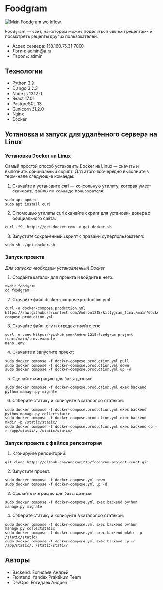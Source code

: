 # Foodgram

[![Main Foodgram workflow](https://github.com/Andron1215/foodgram-project-react/actions/workflows/main.yml/badge.svg?branch=master)](https://github.com/Andron1215/foodgram-project-react/actions/workflows/main.yml)

Foodgram — сайт, на котором можно поделиться своими рецептами и посмотреть рецепты других пользователей.

- Адрес сервера: 158.160.75.31:7000
- Логин: admin@a.ru
- Пароль: admin

## Технологии

- Python 3.9
- Django 3.2.3
- Node.js 13.12.0
- React 17.0.1
- PostgreSQL 13
- Gunicorn 21.2.0
- Nginx
- Docker

## Установка и запуск для удалённого сервера на Linux

### Установка Docker на Linux

Cамый простой способ установить Docker на Linux — скачать и выполнить официальный скрипт. Для этого поочерёдно выполните в терминале следующие команды:
1) Скачайте и установите curl — консольную утилиту, которая умеет скачивать файлы по команде пользователя:
```
sudo apt update
sudo apt install curl
```
2) С помощью утилиты curl скачайте скрипт для установки докера с официального сайта:
```
curl -fSL https://get.docker.com -o get-docker.sh 
```
3) Запустите сохранённый скрипт с правами суперпользователя:
```
sudo sh ./get-docker.sh
```

### Запуск проекта

*Для запуска необходим установленный Docker*
1) Создайте каталок для проекта и войдите в него:
```
mkdir foodgram
cd foodgram
```
2) Скачайте файл docker-compose.production.yml
```
curl -o docker-compose.production.yml https://raw.githubusercontent.com/Andron1215/kittygram_final/main/docker-compose.production.yml
```
3) Скачайте файл .env и отредактируйте его:
```
curl -o .env https://github.com/Andron1215/foodgram-project-react/main/.env.example
nano .env
```
4) Скачайте и запустите проект:
```
sudo docker compose -f docker-compose.production.yml pull
sudo docker compose -f docker-compose.production.yml down
sudo docker compose -f docker-compose.production.yml up -d
```
5) Сделайте миграцию для базы данных:
```
sudo docker compose -f docker-compose.production.yml exec backend python manage.py migrate
```
6) Соберите статику и копируйте в каталог со статикой:
```
sudo docker compose -f docker-compose.production.yml exec backend python manage.py collectstatic
sudo docker compose -f docker-compose.production.yml exec backend mkdir -p /static/static/
sudo docker compose -f docker-compose.production.yml exec backend cp -r /app/static/. /static/static/
```

### Запуск проекта с файлов репозитория

1) Клонируйте репозиторий:
```
git clone https://github.com/Andron1215/foodgram-project-react.git
```
2) Запустите проект:
```
sudo docker compose -f docker-compose.yml down
sudo docker compose -f docker-compose.yml up -d
```
3) Сделайте миграцию для базы данных:
```
sudo docker compose -f docker-compose.yml exec backend python manage.py migrate
```
4) Соберите статику и копируйте в каталог со статикой:
```
sudo docker compose -f docker-compose.yml exec backend python manage.py collectstatic
sudo docker compose -f docker-compose.yml exec backend mkdir -p /static/static/
sudo docker compose -f docker-compose.yml exec backend cp -r /app/static/. /static/static/
```

## Авторы

- Backend: Богидаев Андрей
- Frontend: Yandex Praktikum Team
- DevOps: Богидаев Андрей
